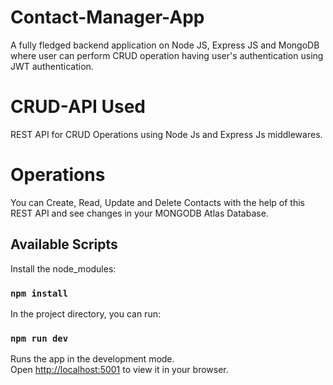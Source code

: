 # Contact-Manager-App
A fully fledged backend application on Node JS, Express JS and MongoDB where user can perform CRUD operation having user's authentication using JWT authentication.

# CRUD-API Used
REST API for CRUD Operations using Node Js and Express Js middlewares.

# Operations
You can Create, Read, Update and Delete Contacts with the help of this REST API and see changes in your MONGODB Atlas Database.

## Available Scripts

Install the node_modules:

### `npm install`

In the project directory, you can run:

### `npm run dev`

Runs the app in the development mode.\
Open [http://localhost:5001](http://localhost:5001) to view it in your browser.
